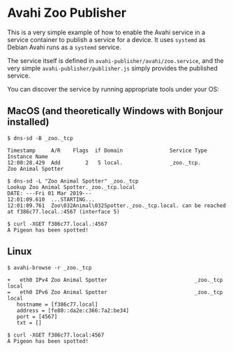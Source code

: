 # Avahi Zoo Publisher

This is a very simple example of how to enable the Avahi service in a service
container to publish a service for a device. It uses `systemd` as Debian Avahi
runs as a `systemd` service.

The service itself is defined in `avahi-publisher/avahi/zoo.service`, and
the very simple `avahi-publisher/publisher.js` simply provides the published
service.

You can discover the service by running appropriate tools under your OS:

## MacOS (and theoretically Windows with Bonjour installed)

```
$ dns-sd -B _zoo._tcp

Timestamp     A/R    Flags  if Domain               Service Type         Instance Name
12:00:28.429  Add        2   5 local.               _zoo._tcp.           Zoo Animal Spotter

$ dns-sd -L "Zoo Animal Spotter" _zoo._tcp
Lookup Zoo Animal Spotter._zoo._tcp.local
DATE: ---Fri 01 Mar 2019---
12:01:09.610  ...STARTING...
12:01:09.761  Zoo\032Animal\032Spotter._zoo._tcp.local. can be reached at f386c77.local.:4567 (interface 5)

$ curl -XGET f386c77.local.:4567
A Pigeon has been spotted!
```

## Linux

```
$ avahi-browse -r _zoo._tcp

+   eth0 IPv4 Zoo Animal Spotter                            _zoo._tcp            local
=   eth0 IPv6 Zoo Animal Spotter                            _zoo._tcp            local
   hostname = [f386c77.local]
   address = [fe80::da2e:c366:7a2:be34]
   port = [4567]
   txt = []

$ curl -XGET f386c77.local:4567
A Pigeon has been spotted!
```
